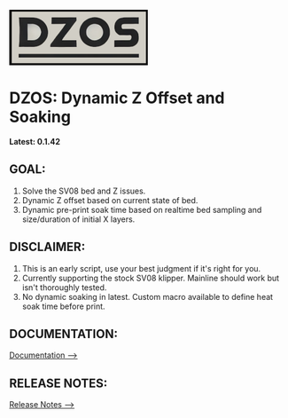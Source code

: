 
![LOGO](./documentation/images/dzos_logo.png)

# DZOS: Dynamic Z Offset and Soaking

**Latest: 0.1.42**

## GOAL:
1. Solve the SV08 bed and Z issues.
2. Dynamic Z offset based on current state of bed.
3. Dynamic pre-print soak time based on realtime bed sampling and size/duration of initial X layers.

## DISCLAIMER:
1. This is an early script, use your best judgment if it's right for you.
2. Currently supporting the stock SV08 klipper. Mainline should work but isn't thoroughly tested.
3. No dynamic soaking in latest. Custom macro available to define heat soak time before print.

## DOCUMENTATION:
   [Documentation -->](./documentation/PROCESS.md)

## RELEASE NOTES:
   [Release Notes -->](./documentation/RELEASE.md)